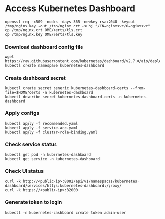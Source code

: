 # Access Kubernetes Dashboard
    openssl req -x509 -nodes -days 365 -newkey rsa:2048 -keyout /tmp/nginx.key -out /tmp/nginx.crt -subj "/CN=nginxsvc/O=nginxsvc"
    cp /tmp/nginx.crt OME/certs/tls.crt
    cp /tmp/nginx.key OME/certs/tls.key

### Download dashboard config file

    wget https://raw.githubusercontent.com/kubernetes/dashboard/v2.7.0/aio/deploy/recommended.yaml
    kubectl create namespace kubernetes-dashboard

### Create dashboard secret
    kubectl create secret generic kubernetes-dashboard-certs --from-file=$HOME/certs -n kubernetes-dashboard
    kubectl describe secret kubernetes-dashboard-certs -n kubernetes-dashboard

### Apply configs
    kubectl apply -f recommended.yaml
    kubectl apply -f service-acc.yaml
    kubectl apply -f cluster-role-binding.yaml

### Check service status
    kubectl get pod -n kubernetes-dashboard
    kubectl get service -n kubernetes-dashboard  

### Check UI status
    curl -k http://<public-ip>:8002/api/v1/namespaces/kubernetes-dashboard/services/https:kubernetes-dashboard:/proxy/
    curl -k https://<public-ip>:32000

### Generate token to login
    kubectl -n kubernetes-dashboard create token admin-user
